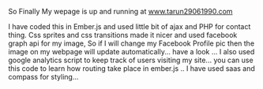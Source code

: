 So Finally My wepage is up and running at www.tarun29061990.com 

I have coded this in Ember.js and used little bit of ajax and PHP for contact thing. Css sprites and css transitions made it nicer and used facebook graph api for my image, So if I will change my Facebook Profile pic then the image on my webpage will update automatically... have a look ... I also used google analytics script to keep track of users visiting my site... you can use this code to learn how routing take place in ember.js .. I have used saas and compass for styling... 